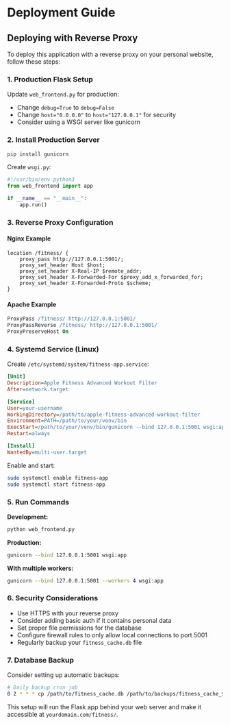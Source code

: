 # Deployment Guide

## Deploying with Reverse Proxy

To deploy this application with a reverse proxy on your personal website, follow these steps:

### 1. Production Flask Setup

Update `web_frontend.py` for production:

- Change `debug=True` to `debug=False`
- Change `host="0.0.0.0"` to `host="127.0.0.1"` for security
- Consider using a WSGI server like gunicorn

### 2. Install Production Server

```bash
pip install gunicorn
```

Create `wsgi.py`:

```python
#!/usr/bin/env python3
from web_frontend import app

if __name__ == "__main__":
    app.run()
```

### 3. Reverse Proxy Configuration

#### Nginx Example

```nginx
location /fitness/ {
    proxy_pass http://127.0.0.1:5001/;
    proxy_set_header Host $host;
    proxy_set_header X-Real-IP $remote_addr;
    proxy_set_header X-Forwarded-For $proxy_add_x_forwarded_for;
    proxy_set_header X-Forwarded-Proto $scheme;
}
```

#### Apache Example

```apache
ProxyPass /fitness/ http://127.0.0.1:5001/
ProxyPassReverse /fitness/ http://127.0.0.1:5001/
ProxyPreserveHost On
```

### 4. Systemd Service (Linux)

Create `/etc/systemd/system/fitness-app.service`:

```ini
[Unit]
Description=Apple Fitness Advanced Workout Filter
After=network.target

[Service]
User=your-username
WorkingDirectory=/path/to/apple-fitness-advanced-workout-filter
Environment=PATH=/path/to/your/venv/bin
ExecStart=/path/to/your/venv/bin/gunicorn --bind 127.0.0.1:5001 wsgi:app
Restart=always

[Install]
WantedBy=multi-user.target
```

Enable and start:

```bash
sudo systemctl enable fitness-app
sudo systemctl start fitness-app
```

### 5. Run Commands

**Development:**

```bash
python web_frontend.py
```

**Production:**

```bash
gunicorn --bind 127.0.0.1:5001 wsgi:app
```

**With multiple workers:**

```bash
gunicorn --bind 127.0.0.1:5001 --workers 4 wsgi:app
```

### 6. Security Considerations

- Use HTTPS with your reverse proxy
- Consider adding basic auth if it contains personal data
- Set proper file permissions for the database
- Configure firewall rules to only allow local connections to port 5001
- Regularly backup your `fitness_cache.db` file

### 7. Database Backup

Consider setting up automatic backups:

```bash
# Daily backup cron job
0 2 * * * cp /path/to/fitness_cache.db /path/to/backups/fitness_cache_$(date +\%Y\%m\%d).db
```

This setup will run the Flask app behind your web server and make it accessible at `yourdomain.com/fitness/`.
